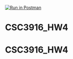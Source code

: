 
[![Run in Postman](https://run.pstmn.io/button.svg)](https://god.postman.co/run-collection/cda6703982e09b07d32e?action=collection%2Fimport)
# CSC3916_HW4
# CSC3916_HW4
